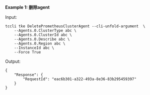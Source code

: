 **Example 1: 删除agent**



Input: 

```
tccli tke DeletePrometheusClusterAgent --cli-unfold-argument  \
    --Agents.0.ClusterType abc \
    --Agents.0.ClusterId abc \
    --Agents.0.Describe abc \
    --Agents.0.Region abc \
    --InstanceId abc \
    --Force True
```

Output: 
```
{
    "Response": {
        "RequestId": "eac6b301-a322-493a-8e36-83b295459397"
    }
}
```

